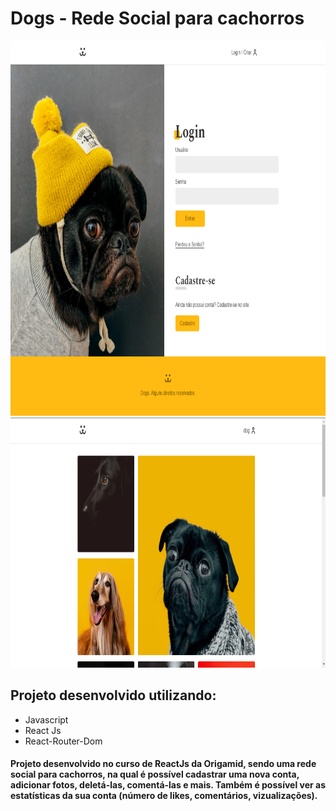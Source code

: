 # Dogs - Rede Social para cachorros
<p align="center">
  <img src="./public/1.png" width="800" height= "600">
  <img src="./public/2.png" width="800" height= "400">
</p>

## Projeto desenvolvido utilizando:
- Javascript
- React Js
- React-Router-Dom

#### Projeto desenvolvido no curso de ReactJs da Origamid, sendo uma rede social para cachorros, na qual é possível cadastrar uma nova conta, adicionar fotos, deletá-las, comentá-las e mais. Também é possível ver as estatísticas da sua conta (número de likes, comentários, vizualizações).
